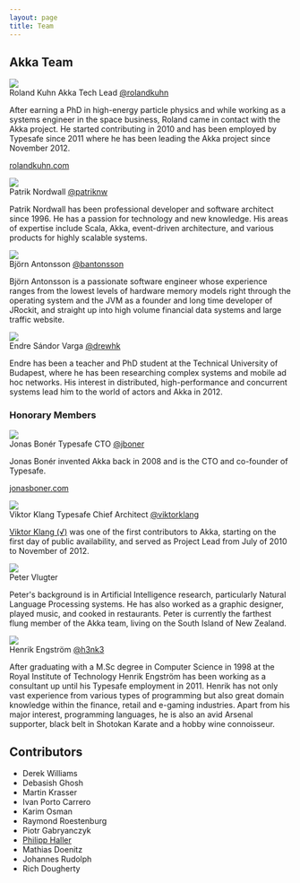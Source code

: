 ```yaml
---
layout: page
title: Team
---
```


<h2>Akka Team</h2>
<div class="row">
	<div class="span6">
		<div class="profile-pic-wrap"><img class="profile-pic" src="http://www.gravatar.com/avatar/e1d5b0ce7b5147919a99a9078c32acd1?s=80" /></div>
		<span class="profile-name">Roland Kuhn</span>
    <span class="profile-title">Akka Tech Lead</span>
		<span class="profile-twitter-link"><a href="https://twitter.com/rolandkuhn">@rolandkuhn</a></span>			
		<p class="profile-text">After earning a PhD in high-energy particle physics and while working as a systems engineer in the space business, Roland came in contact with the Akka project. He started contributing in 2010 and has been employed by Typesafe since 2011 where he has been leading the Akka project since November 2012.</p>
    <p><a href="http://rolandkuhn.com/">rolandkuhn.com</a></p>
	</div>
	<div class="span6">
		<div class="profile-pic-wrap"><img class="profile-pic" src="https://en.gravatar.com/avatar/a036dbdf494ae4c9d46e1d24b53fd5da?s=80" /></div>
		<span class="profile-name">Patrik Nordwall</span>
		<span class="profile-twitter-link"><a href="https://twitter.com/patriknw">@patriknw</a></span>		
		<p class="profile-text">Patrik Nordwall has been professional developer and software architect since 1996. He has a passion for technology and new knowledge. His areas of expertise include Scala, Akka, event-driven architecture, and various products for highly scalable systems.</p>
	</div>	
</div>
<div class="row">
	<div class="span6">
		<div class="profile-pic-wrap"><img class="profile-pic" src="https://en.gravatar.com/avatar/96b5aad495e0efd9fc098b9b3d421623?s=80" /></div>
		<span class="profile-name">Björn Antonsson</span>
		<span class="profile-twitter-link"><a href="https://twitter.com/bantonsson">@bantonsson</a></span>			
		<p class="profile-text">Björn Antonsson is a passionate software engineer whose experience ranges from the lowest levels of hardware memory models right through the operating system and the JVM as a founder and long time developer of JRockit, and straight up into high volume financial data systems and large traffic website.</p>
	</div>
  <div class="span6">
    <div class="profile-pic-wrap"><img class="profile-pic" src="http://www.gravatar.com/avatar/e00d3476c1ca077dd6ba6897e724655d?s=80" /></div>
    <span class="profile-name">Endre Sándor Varga</span>
    <span class="profile-twitter-link"><a href="https://twitter.com/drewhk">@drewhk</a></span>
    <p class="profile-text">Endre has been a teacher and PhD student at the Technical University of Budapest, where he has been researching complex systems and mobile ad hoc networks. His interest in distributed, high-performance and concurrent systems lead him to the world of actors and Akka in 2012.</p>
  </div>
</div>
<h3>Honorary Members</h3>
<div class="row">
	<div class="span6">
		<div class="profile-pic-wrap"><img class="profile-pic" src="http://www.gravatar.com/avatar/e0b5787d1a1935a2800e0bbffc81c196?s=80" /></div>
		<span class="profile-name">Jonas Bonér</span>
		<span class="profile-title">Typesafe CTO</span>
		<span class="profile-twitter-link"><a href="https://twitter.com/jboner">@jboner</a></span>
		<p class="profile-text">Jonas Bonér invented Akka back in 2008 and is the CTO and co-founder of Typesafe.</p>
    <p><a href="http://jonasboner.com">jonasboner.com</a></p>
	</div>
	<div class="span6">
		<div class="profile-pic-wrap"><img class="profile-pic" src="http://api.twitter.com/1/users/profile_image/viktorklang.json?size=bigger" /></div>
		<span class="profile-name">Viktor Klang</span>
		<span class="profile-title">Typesafe Chief Architect</span>
		<span class="profile-twitter-link"><a href="https://twitter.com/viktorklang">@viktorklang</a></span>
		<p class="profile-text"><a href="http://www.linkedin.com/in/viktorklang">Viktor Klang (√)</a> was one of the first contributors to Akka, starting on the first day of public availability, and served as Project Lead from July of 2010 to November of 2012.</p>
	</div>
</div>
<div class="row">
	<div class="span6">
		<div class="profile-pic-wrap"><img class="profile-pic" src="http://www.gravatar.com/avatar/d1d4a046f41854a01e461b1732bb764b?s=80" /></div>
		<span class="profile-name">Peter Vlugter</span>
		<p class="profile-text">Peter's background is in Artificial Intelligence research, particularly Natural Language Processing systems. He has also worked as a graphic designer, played music, and cooked in restaurants. Peter is currently the farthest flung member of the Akka team, living on the South Island of New Zealand.</p>
	</div>
	<div class="span6">
		<div class="profile-pic-wrap"><img class="profile-pic" src="http://www.gravatar.com/avatar/f37dcc04641b226a984e06482a19cb25?s=80" /></div>
		<span class="profile-name">Henrik Engström</span>
		<span class="profile-twitter-link"><a href="https://twitter.com/h3nk3">@h3nk3</a></span>		
		<p class="profile-text">After graduating with a M.Sc degree in Computer Science in 1998 at the Royal Institute of Technology Henrik Engström has been working as a consultant up until his Typesafe employment in 2011. Henrik has not only vast experience from various types of programming but also great domain knowledge within the finance, retail and e-gaming industries. Apart from his major interest, programming languages, he is also an avid Arsenal supporter, black belt in Shotokan Karate and a hobby wine connoisseur.</p>
	</div>
</div>
<div class="row">
	<div class="span12">
		<h2>Contributors</h2>
		<div class="committers">
			<ul>
				<li>Derek Williams</li>
				<li>Debasish Ghosh</li>
				<li>Martin Krasser</li>
				<li>Ivan Porto Carrero</li>
				<li>Karim Osman</li>
        		<li>Raymond Roestenburg</li>
        		<li>Piotr Gabryanczyk</li>
				<li><a href="http://lamp.epfl.ch/~phaller">Philipp Haller</a></li>
        		<li>Mathias Doenitz</li>
        		<li>Johannes Rudolph</li>
        		<li>Rich Dougherty</li>
			</ul>
		</div>
	</div>
</div>
